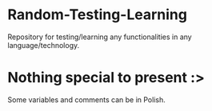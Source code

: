 # Random-Testing-Learning
Repository for testing/learning any functionalities in any language/technology.

# Nothing special to present :>

Some variables and comments can be in Polish.